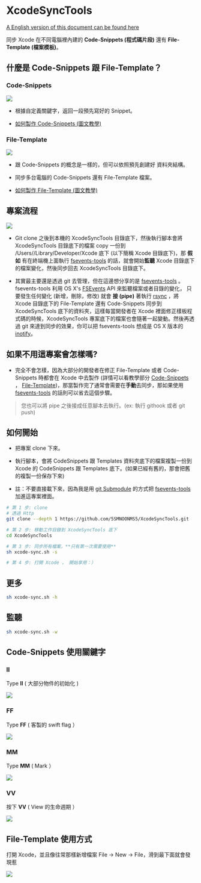 # XcodeSyncTools

[A English version of this document can be found here](https://github.com/5SMNOONMS5/XcodeSyncTools/blob/master/README_EN.md)

同步 Xcode 在不同電腦裡內建的 **Code-Snippets (程式碼片段)** 還有 **File-Template (檔案模板)**。
 
## 什麼是 Code-Snippets 跟 File-Template？

### Code-Snippets

![](Imgs/git_xcode_sinppets.gif)

* 根據自定義關鍵字，返回一段預先寫好的 Snippet。

* [如何製作 Code-Snippets (圖文教學)](Tutorials/README_CS_CN.md)

### File-Template

![](Imgs/git_xcode_filetemplate.gif)

* 跟 Code-Snippets 的概念是一樣的，但可以依照預先創建好 資料夾結構。

* 同步多台電腦的 Code-Snippets 還有 File-Template 檔案。

* [如何製作 File-Template (圖文教學)](Tutorials/README_T_CN.md)

## 專案流程

![](Imgs/diagram.png)

* Git clone 之後到本機的 XcodeSyncTools 目錄底下，然後執行腳本會將 XcodeSyncTools 目錄底下的檔案 copy 一份到 /Users/<YourName>/Library/Developer/Xcode 底下 (以下簡稱 Xcode 目錄底下)，那 **假如** 有在終端機上面執行 [fsevents-tools](https://github.com/ggreer/fsevents-tools) 的話，就會開始**監聽** 
Xcode 目錄底下的檔案變化，然後同步回去 XcodeSyncTools 目錄底下。

* 其實最主要還是透過 git 去管理，但在這邊想分享的是 [fsevents-tools](https://github.com/ggreer/fsevents-tools) 。 fsevents-tools 利用 OS X's [FSEvents](https://en.wikipedia.org/wiki/FSEvents) API 來監聽檔案或者目錄的變化，
只要發生任何變化 (新增，刪除，修改) 就會 **接 (pipe)** 著執行 [rsync](https://zh.wikipedia.org/wiki/Rsync) ，將 Xcode 目錄底下的 File-Template 還有 Code-Snippets 同步到 XcodeSyncTools 底下的資料夾，這樣每當開發者在 Xcode 裡面修正樣板程式碼的時候，XcodeSyncTools 專案底下的檔案也會隨著一起變動。然後再透過 git 來達到同步的效果，你可以把 fsevents-tools 想成是 OS X 版本的 [inotify](https://zh.wikipedia.org/wiki/Inotify)。

## 如果不用這專案會怎樣嗎?

* 完全不會怎樣，因為大部分的開發者在修正 File-Template 或者 Code-Snippets 時都會在 Xcode 中去製作 (詳情可以看教學部分 [Code-Snippets](Tutorials/README_CS_CN.md) ， [File-Template](Tutorials/README_T_CN.md))，那當製作完了通常會需要在**手動**去同步，那如果使用 [fsevents-tools](https://github.com/ggreer/fsevents-tools) 的話則可以省去這個步驟。

> 您也可以將 pipe 之後接成任意腳本去執行。(ex: 執行 githook 或者 git push)

## 如何開始

* 把專案 clone 下來。
* 執行腳本，會將 CodeSnippets 跟 Templates 資料夾底下的檔案複製一份到 Xcode 的 CodeSnippets 跟 Templates 底下。(如果已經有舊的，那會把舊的複製一份保存下來)

* 註：不要直接載下來，因為我是用 [git Submodule](https://git-scm.com/book/en/v2/Git-Tools-Submodule) 的方式把 [fsevents-tools](https://github.com/ggreer/fsevents-tools) 加進這專案裡面。

```bash
# 第 1 步: clone 
# 透過 Http
git clone --depth 1 https://github.com/5SMNOONMS5/XcodeSyncTools.git

# 第 2 步: 移動工作目錄到 XcodeSyncTools 底下
cd XcodeSyncTools

# 第 3 步: 同步所有檔案，**只有第一次需要使用**
sh xcode-sync.sh -s

# 第 4 步: 打開 Xcode ， 開始享用：）
```

## 更多

```bash
sh xcode-sync.sh -h
``` 

## 監聽 

```bash
sh xcode-sync.sh -w
``` 

## Code-Snippets 使用關鍵字

### II

Type **II** ( 大部分物件的初始化 )

![](Imgs/demo_ii.png)

### FF

Type **FF** ( 客製的 swift flag ）

![](Imgs/demo_ff.png)

### MM

Type **MM** ( Mark ）

![](Imgs/demo_mm.png)

### VV

按下 **VV** ( View 的生命週期 ）

![](Imgs/demo_vv.png)

## File-Template 使用方式

打開 Xcode，並且像往常那樣新增檔案 File -> New -> File，滑到最下面就會發現惹

![](Imgs/demo_n.png)




